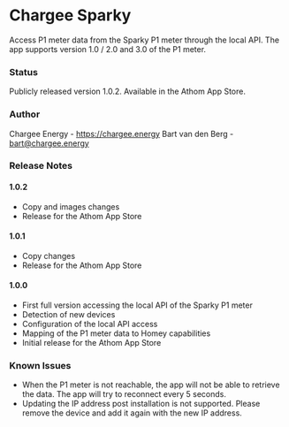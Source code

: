 # Chargee Sparky
Access P1 meter data from the Sparky P1 meter through the local API. The app supports version 1.0 / 2.0 and 3.0 of the P1 meter.

### Status
Publicly released version 1.0.2. Available in the Athom App Store.

### Author
Chargee Energy - https://chargee.energy
Bart van den Berg - bart@chargee.energy

### Release Notes

#### 1.0.2
- Copy and images changes
- Release for the Athom App Store

#### 1.0.1
- Copy changes
- Release for the Athom App Store

#### 1.0.0
- First full version accessing the local API of the Sparky P1 meter
- Detection of new devices
- Configuration of the local API access
- Mapping of the P1 meter data to Homey capabilities
- Initial release for the Athom App Store

### Known Issues
- When the P1 meter is not reachable, the app will not be able to retrieve the data. The app will try to reconnect every 5 seconds.
- Updating the IP address post installation is not supported. Please remove the device and add it again with the new IP address. 
